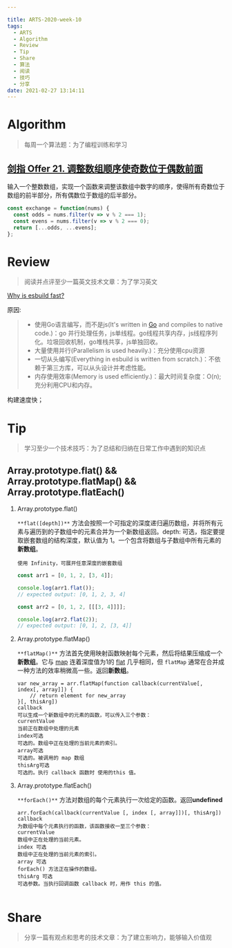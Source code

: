```yaml
---

title: ARTS-2020-week-10
tags:
  - ARTS
  - Algorithm
  - Review
  - Tip
  - Share
  - 算法
  - 阅读
  - 技巧
  - 分享
date: 2021-02-27 13:14:11
---
```


# Algorithm

> 每周一个算法题：为了编程训练和学习

## [剑指 Offer 21. 调整数组顺序使奇数位于偶数前面](https://leetcode-cn.com/problems/diao-zheng-shu-zu-shun-xu-shi-qi-shu-wei-yu-ou-shu-qian-mian-lcof/)

输入一个整数数组，实现一个函数来调整该数组中数字的顺序，使得所有奇数位于数组的前半部分，所有偶数位于数组的后半部分。



```js
const exchange = function(nums) {
  const odds = nums.filter(v => v % 2 === 1);
  const evens = nums.filter(v => v % 2 === 0);
  return [...odds, ...evens];
};
```




# Review

> 阅读并点评至少一篇英文技术文章：为了学习英文

[Why is esbuild fast?](https://esbuild.github.io/faq/#why-is-esbuild-fast)

原因:

> * 使用Go语言编写，而不是js(It's written in [Go](https://golang.org/) and compiles to native code.)：go 并行处理任务，js单线程。go线程共享内存，js线程序列化。垃圾回收机制，go堆栈共享，js单独回收。
> * 大量使用并行(Parallelism is used heavily.)：充分使用cpu资源
> * 一切从头编写(Everything in esbuild is written from scratch.)：不依赖于第三方库，可以从头设计并考虑性能。
> * 内存使用效率(Memory is used efficiently.)：最大时间复杂度：O(n);充分利用CPU和内存。

构建速度快；

# Tip

> 学习至少一个技术技巧：为了总结和归纳在日常工作中遇到的知识点

## Array.prototype.flat() && Array.prototype.flatMap() && Array.prototype.flatEach()

1. Array.prototype.flat()

   `**flat([depth])**` 方法会按照一个可指定的深度递归遍历数组，并将所有元素与遍历到的子数组中的元素合并为一个新数组返回。depth: 可选，指定要提取嵌套数组的结构深度，默认值为 1。一个包含将数组与子数组中所有元素的**新数组**。

   ```
   使用 Infinity，可展开任意深度的嵌套数组
   ```

   ```js
   const arr1 = [0, 1, 2, [3, 4]];
   
   console.log(arr1.flat());
   // expected output: [0, 1, 2, 3, 4]
   
   const arr2 = [0, 1, 2, [[[3, 4]]]];
   
   console.log(arr2.flat(2));
   // expected output: [0, 1, 2, [3, 4]]
   ```

   

2. Array.prototype.flatMap()

   `**flatMap()**` 方法首先使用映射函数映射每个元素，然后将结果压缩成一个**新数组**。它与 [map](https://developer.mozilla.org/en-US/docs/Web/JavaScript/Reference/Global_Objects/Array/map) 连着深度值为1的 [flat](https://developer.mozilla.org/en-US/docs/Web/JavaScript/Reference/Global_Objects/Array/flat) 几乎相同，但 `flatMap` 通常在合并成一种方法的效率稍微高一些。返回**新数组**。

   ```
   var new_array = arr.flatMap(function callback(currentValue[, index[, array]]) {
       // return element for new_array
   }[, thisArg])
   callback
   可以生成一个新数组中的元素的函数，可以传入三个参数：
   currentValue
   当前正在数组中处理的元素
   index可选
   可选的。数组中正在处理的当前元素的索引。
   array可选
   可选的。被调用的 map 数组
   thisArg可选
   可选的。执行 callback 函数时 使用的this 值。
   
   ```

3. Array.prototype.flatEach()

   `**forEach()**` 方法对数组的每个元素执行一次给定的函数。返回**undefined**

   ```
   arr.forEach(callback(currentValue [, index [, array]])[, thisArg])
   callback
   为数组中每个元素执行的函数，该函数接收一至三个参数：
   currentValue
   数组中正在处理的当前元素。
   index 可选
   数组中正在处理的当前元素的索引。
   array 可选
   forEach() 方法正在操作的数组。
   thisArg 可选
   可选参数。当执行回调函数 callback 时，用作 this 的值。
   
   
   ```

# Share

> 分享一篇有观点和思考的技术文章：为了建立影响力，能够输入价值观

